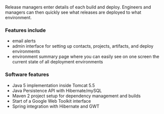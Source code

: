 Release managers enter details of each build and deploy. Engineers and managers can then quickly see what releases are deployed to what environment.

### Features include ###
  * email alerts
  * admin interface for setting up contacts, projects, artifacts, and deploy environments
  * environment summary page where you can easily see on one screen the current state of all deployment environments

### Software features ###
  * Java 5 implementation inside Tomcat 5.5
  * Java Persistence API with Hibernate/mySQL
  * Maven 2 project setup for dependency management and builds
  * Start of a Google Web Toolkit interface
  * Spring integration with Hibernate and GWT